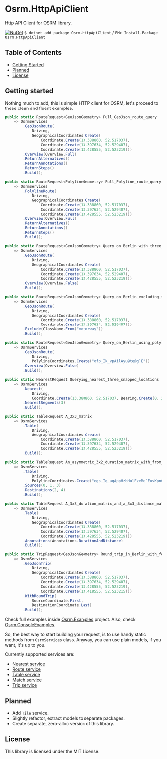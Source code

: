 # Osrm.HttpApiClient
Http API Client for OSRM library.

[![NuGet](https://img.shields.io/nuget/v/Osrm.HttpApiClient.svg?style=flat)](https://www.nuget.org/packages/Osrm.HttpApiClient/)
`$ dotnet add package Osrm.HttpApiClient` / `PM> Install-Package Osrm.HttpApiClient`

## Table of Contents

- [Getting Started](#getting-started)
- [Planned](#planned)
- [License](#license)

## Getting started

Nothing much to add, this is simple HTTP client for OSRM, let's proceed to these clean and fluent examples:

```c#
public static RouteRequest<GeoJsonGeometry> Full_GeoJson_route_query
    => OsrmServices
        .GeoJsonRoute(
            Driving,
            GeographicalCoordinates.Create(
                Coordinate.Create(13.388860, 52.517037),
                Coordinate.Create(13.397634, 52.529407),
                Coordinate.Create(13.428555, 52.523219)))
        .Overview(Overview.Full)
        .ReturnAlternatives()
        .ReturnAnnotations()
        .ReturnSteps()
        .Build();

public static RouteRequest<PolylineGeometry> Full_Polyline_route_query
    => OsrmServices
        .PolylineRoute(
            Driving,
            GeographicalCoordinates.Create(
                Coordinate.Create(13.388860, 52.517037),
                Coordinate.Create(13.397634, 52.529407),
                Coordinate.Create(13.428555, 52.523219)))
        .Overview(Overview.Full)
        .ReturnAlternatives()
        .ReturnAnnotations()
        .ReturnSteps()
        .Build();

public static RouteRequest<GeoJsonGeometry> Query_on_Berlin_with_three_coordinates 
    => OsrmServices
        .GeoJsonRoute(
            Driving,
            GeographicalCoordinates.Create(
                Coordinate.Create(13.388860, 52.517037),
                Coordinate.Create(13.397634, 52.529407),
                Coordinate.Create(13.428555, 52.523219)))
        .Overview(Overview.False)
        .Build();

public static RouteRequest<GeoJsonGeometry> Query_on_Berlin_excluding_the_usage_of_motorways 
    => OsrmServices
        .GeoJsonRoute(
            Driving,
            GeographicalCoordinates.Create(
                Coordinate.Create(13.388860, 52.517037),
                Coordinate.Create(13.397634, 52.529407)))
        .Exclude(ClassName.From("motorway"))
        .Build();

public static RouteRequest<GeoJsonGeometry> Query_on_Berlin_using_polyline 
    => OsrmServices
        .GeoJsonRoute(
            Driving,
            PolylineCoordinates.Create("ofp_Ik_vpAilAyu@te@g`E"))
        .Overview(Overview.False)
        .Build();

public static NearestRequest Querying_nearest_three_snapped_locations 
    => OsrmServices
        .Nearest(
            Driving,
            Coordinate.Create(13.388860, 52.517037, Bearing.Create(0, 20)))
        .NearestSegments(3)
        .Build();

public static TableRequest A_3x3_matrix 
    => OsrmServices
        .Table(
            Driving,
            GeographicalCoordinates.Create(
                Coordinate.Create(13.388860, 52.517037),
                Coordinate.Create(13.397634, 52.529407),
                Coordinate.Create(13.428555, 52.523219)))
        .Build();

public static TableRequest An_asymmetric_3x2_duration_matrix_with_from_the_polyline_encoded_locations 
    => OsrmServices
        .Table(
            Driving,
            PolylineCoordinates.Create("egs_Iq_aqAppHzbHulFzeMe`EuvKpnCglA"))
        .Sources(0, 1, 3)
        .Destinations(2, 4)
        .Build();

public static TableRequest A_3x3_duration_matrix_and_a_3x3_distance_matrix_for_CH 
    => OsrmServices
        .Table(
            Driving,
            GeographicalCoordinates.Create(
                Coordinate.Create(13.388860, 52.517037),
                Coordinate.Create(13.397634, 52.529407),
                Coordinate.Create(13.428555, 52.523219)))
        .Annotations(Annotations.DurationAndDistance)
        .Build();

public static TripRequest<GeoJsonGeometry> Round_trip_in_Berlin_with_four_stops_starting_at_the_first_stop_ending_at_the_last 
    => OsrmServices
        .GeoJsonTrip(
            Driving,
            GeographicalCoordinates.Create(
                Coordinate.Create(13.388860, 52.517037),
                Coordinate.Create(13.397634, 52.529407),
                Coordinate.Create(13.428555, 52.523219),
                Coordinate.Create(13.418555, 52.523215)))
        .WithRoundTrip(
            SourceCoordinate.First,
            DestinationCoordinate.Last)
        .Build();
```

Check full examples inside [Osrm.Examples](https://github.com/YuriiNskyi/Osrm.HttpApiClient/tree/main/src/Osrm.Examples) project. Also, check [Osrm.ConsoleExamples](https://github.com/YuriiNskyi/Osrm.HttpApiClient/tree/main/src/Osrm.ConsoleExamples).

So, the best way to start building your request, is to use handy static methods from `OsrmServices` class. Anyway, you can use plain models, if you want, it's up to you.

Currently supported services are:

- [Nearest service](http://project-osrm.org/docs/v5.5.1/api/#nearest-service)
- [Route service](http://project-osrm.org/docs/v5.5.1/api/#route-service)
- [Table service](http://project-osrm.org/docs/v5.5.1/api/#table-service)
- [Match service](http://project-osrm.org/docs/v5.5.1/api/#match-service)
- [Trip service](http://project-osrm.org/docs/v5.5.1/api/#trip-service)

## Planned

- Add `Tile` service.
- Slightly refactor, extract models to separate packages.
- Create separate, zero-alloc version of this library.

## License

This library is licensed under the MIT License.